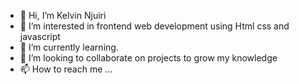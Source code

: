- 👋 Hi, I’m Kelvin Njuiri
- 👀 I’m interested in frontend web development using Html css and javascript
- 🌱 I’m currently learning.
- 💞️ I’m looking to collaborate on projects to grow my knowledge
- 📫 How to reach me ...

<!---
kelvin-go-get/kelvin-go-get is a ✨ special ✨ repository because its `README.md` (this file) appears on your GitHub profile.
You can click the Preview link to take a look at your changes.
--->
